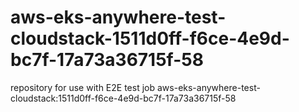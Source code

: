 # aws-eks-anywhere-test-cloudstack-1511d0ff-f6ce-4e9d-bc7f-17a73a36715f-58
repository for use with E2E test job aws-eks-anywhere-test-cloudstack:1511d0ff-f6ce-4e9d-bc7f-17a73a36715f-58
